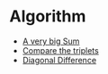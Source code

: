 # Algorithm

* [A very big Sum](https://www.hackerrank.com/challenges/a-very-big-sum/problem)
* [Compare the triplets](https://www.hackerranlink.com/challenges/compare-the-triplets/problem)
* [Diagonal Difference](https://www.hackerrank.com/challenges/diagonal-difference/problem)
